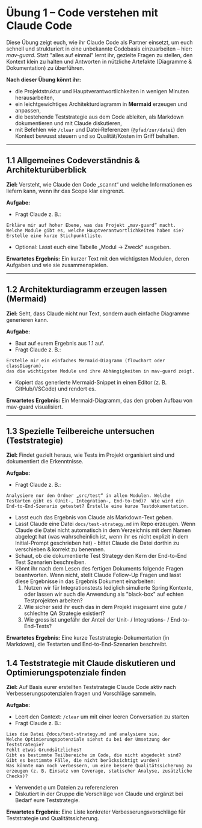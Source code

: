 # Übung 1 – Code verstehen mit Claude Code

Diese Übung zeigt euch, wie ihr Claude Code als Partner einsetzt, um euch schnell und strukturiert in eine unbekannte Codebasis einzuarbeiten – hier: *mav-guard*. Statt "alles auf einmal" lernt ihr, gezielte Fragen zu stellen, den Kontext klein zu halten und Antworten in nützliche Artefakte (Diagramme & Dokumentation) zu überführen.

**Nach dieser Übung könnt ihr:**
- die Projektstruktur und Hauptverantwortlichkeiten in wenigen Minuten herausarbeiten,
- ein leichtgewichtiges Architekturdiagramm in **Mermaid** erzeugen und anpassen,
- die bestehende Teststrategie aus dem Code ableiten, als Markdown dokumentieren und mit Claude diskutieren,
- mit Befehlen wie `/clear` und Datei‑Referenzen (`@pfad/zur/datei`) den Kontext bewusst steuern und so Qualität/Kosten im Griff behalten.

---

## 1.1 Allgemeines Codeverständnis & Architekturüberblick

**Ziel:** Versteht, wie Claude den Code „scannt“ und welche Informationen es liefern kann,
wenn ihr das Scope klar eingrenzt.

**Aufgabe:**
- Fragt Claude z. B.:

```text  
Erkläre mir auf hoher Ebene, was das Projekt „mav-guard“ macht.  
Welche Module gibt es, welche Hauptverantwortlichkeiten haben sie?  
Erstelle eine kurze Stichpunktliste.  
```

- Optional: Lasst euch eine Tabelle „Modul → Zweck“ ausgeben.

**Erwartetes Ergebnis:** Ein kurzer Text mit den wichtigsten Modulen, deren Aufgaben und wie sie zusammenspielen.

---

## 1.2 Architekturdiagramm erzeugen lassen (Mermaid)

**Ziel:** Seht, dass Claude nicht nur Text, sondern auch einfache Diagramme generieren kann.

**Aufgabe:**
- Baut auf eurem Ergebnis aus 1.1 auf.
- Fragt Claude z. B.:

```text  
Erstelle mir ein einfaches Mermaid-Diagramm (flowchart oder classDiagram),  
das die wichtigsten Module und ihre Abhängigkeiten in mav-guard zeigt.  
```

- Kopiert das generierte Mermaid-Snippet in einen Editor (z. B. GitHub/VSCode) und rendert es.

**Erwartetes Ergebnis:** Ein Mermaid-Diagramm, das den groben Aufbau von mav-guard visualisiert.

---

## 1.3 Spezielle Teilbereiche untersuchen (Teststrategie)

**Ziel:** Findet gezielt heraus, wie Tests im Projekt organisiert sind und dokumentiert die Erkenntnisse.

**Aufgabe:**
- Fragt Claude z. B.:

```text  
Analysiere nur den Ordner „src/test“ in allen Modulen. Welche Testarten gibt es (Unit-, Integration-, End-to-End)?  Wie wird ein End-to-End-Szenario getestet? Erstelle eine kurze Testdokumentation.  
```

- Lasst euch das Ergebnis von Claude als Markdown-Text geben.
- Lasst Claude eine Datei `docs/test-strategy.md` im Repo erzeugen. Wenn Claude die Datei nicht automatisch in dem Verzeichnis mit dem Namen abgelegt hat (was wahrscheinlich ist, wenn ihr es nicht explizit in dem Initial-Prompt geschrieben hat) - bittet Claude die Datei dorthin zu verschieben & korrekt zu benennen.
- Schaut, ob die dokumentierte Test Strategy den Kern der End-to-End Test Szenarien beschreiben. 
- Könnt ihr nach dem Lesen des fertigen Dokuments folgende Fragen beantworten. Wenn nicht, stellt Claude Follow-Up Fragen und lasst diese Ergebnisse in das Ergebnis Dokument einarbeiten: 
  1. Nutzen wir für Integrationstests lediglich simulierte Spring Kontexte, oder lassen wir auch die Anwendung als "black-box" auf echten Testprojekten arbeiten?
  2. Wie sicher seid ihr euch das in dem Projekt insgesamt eine gute / schlechte QA Strategie existiert?
  3. Wie gross ist ungefähr der Anteil der Unit- / Integrations- / End-to-End-Tests?

**Erwartetes Ergebnis:** Eine kurze Teststrategie-Dokumentation (in Markdown), die Testarten und End-to-End-Szenarien beschreibt.

## 1.4 Teststrategie mit Claude diskutieren und Optimierungspotenziale finden

**Ziel:** Auf Basis eurer erstellten Teststrategie Claude Code aktiv nach Verbesserungspotenzialen fragen und Vorschläge sammeln.

**Aufgabe:**

- Leert den Context: `/clear` um mit einer leeren Conversation zu starten
- Fragt Claude z. B.:

```text
Lies die Datei @docs/test-strategy.md und analysiere sie.  
Welche Optimierungspotenziale siehst du bei der Umsetzung der Teststrategie?  
Fehlt etwas Grundsätzliches?  
Gibt es bestimmte Teilbereiche im Code, die nicht abgedeckt sind?  
Gibt es bestimmte Fälle, die nicht berücksichtigt wurden?  
Was könnte man noch verbessern, um eine bessere Qualitätssicherung zu erzeugen (z. B. Einsatz von Coverage, statischer Analyse, zusätzliche Checks)?  
```

- Verwendet `@` um Dateien zu referenzieren
- Diskutiert in der Gruppe die Vorschläge von Claude und ergänzt bei Bedarf eure Teststrategie.

**Erwartetes Ergebnis:** Eine Liste konkreter Verbesserungsvorschläge für Teststrategie und Qualitätssicherung.

